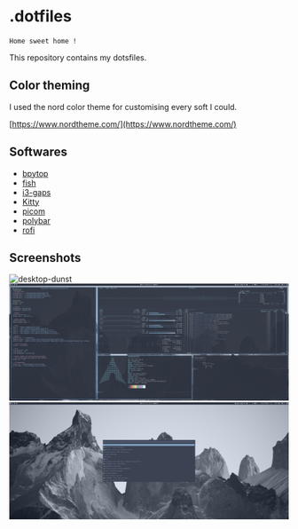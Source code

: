 # .dotfiles

```text
Home sweet home !
```

This repository contains my dotsfiles.

## Color theming

I used the nord color theme for customising every soft I could.

[https://www.nordtheme.com/](https://www.nordtheme.com/)

## Softwares

* [bpytop](https://github.com/aristocratos/bpytop)
* [fish](https://fishshell.com/)
* [i3-gaps](https://github.com/Airblader/i3)
* [Kitty](https://sw.kovidgoyal.net/kitty/)
* [picom](https://github.com/yshui/picom)
* [polybar](https://github.com/polybar/polybar)
* [rofi](https://github.com/davatorium/rofi)

## Screenshots

![desktop-dunst](https://raw.githubusercontent.com/Couapy/.dotfiles/main/.install/screenshots/desktop-dunst.png)
![i3-gaps](https://raw.githubusercontent.com/Couapy/.dotfiles/main/.install/screenshots/i3-gaps.png)
![rofi](https://raw.githubusercontent.com/Couapy/.dotfiles/main/.install/screenshots/rofi.png)
